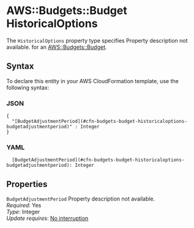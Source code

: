 # AWS::Budgets::Budget HistoricalOptions<a name="aws-properties-budgets-budget-historicaloptions"></a>

<a name="aws-properties-budgets-budget-historicaloptions-description"></a>The `HistoricalOptions` property type specifies Property description not available\. for an [AWS::Budgets::Budget](aws-resource-budgets-budget.md)\.

## Syntax<a name="aws-properties-budgets-budget-historicaloptions-syntax"></a>

To declare this entity in your AWS CloudFormation template, use the following syntax:

### JSON<a name="aws-properties-budgets-budget-historicaloptions-syntax.json"></a>

```
{
  "[BudgetAdjustmentPeriod](#cfn-budgets-budget-historicaloptions-budgetadjustmentperiod)" : Integer
}
```

### YAML<a name="aws-properties-budgets-budget-historicaloptions-syntax.yaml"></a>

```
  [BudgetAdjustmentPeriod](#cfn-budgets-budget-historicaloptions-budgetadjustmentperiod): Integer
```

## Properties<a name="aws-properties-budgets-budget-historicaloptions-properties"></a>

`BudgetAdjustmentPeriod`  <a name="cfn-budgets-budget-historicaloptions-budgetadjustmentperiod"></a>
Property description not available\.  
*Required*: Yes  
*Type*: Integer  
*Update requires*: [No interruption](https://docs.aws.amazon.com/AWSCloudFormation/latest/UserGuide/using-cfn-updating-stacks-update-behaviors.html#update-no-interrupt)